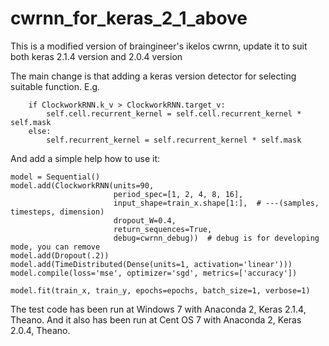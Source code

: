 # cwrnn_for_keras_2_1_above

This is a modified version of braingineer's ikelos cwrnn, update it to suit both keras 2.1.4 version and 2.0.4 version

The main change is that adding a keras version detector for selecting suitable function. 
E.g. 

        if ClockworkRNN.k_v > ClockworkRNN.target_v:
            self.cell.recurrent_kernel = self.cell.recurrent_kernel * self.mask
        else:
            self.recurrent_kernel = self.recurrent_kernel * self.mask

And add a simple help how to use it:

    model = Sequential()
    model.add(ClockworkRNN(units=90,
                           period_spec=[1, 2, 4, 8, 16],
                           input_shape=train_x.shape[1:],  # ---(samples, timesteps, dimension)
                           dropout_W=0.4,
                           return_sequences=True,
                           debug=cwrnn_debug))  # debug is for developing mode, you can remove
    model.add(Dropout(.2))
    model.add(TimeDistributed(Dense(units=1, activation='linear')))
    model.compile(loss='mse', optimizer='sgd', metrics=['accuracy'])

    model.fit(train_x, train_y, epochs=epochs, batch_size=1, verbose=1)

The test code has been run at Windows 7 with Anaconda 2, Keras 2.1.4, Theano.
And it also has been run at Cent OS 7 with Anaconda 2, Keras 2.0.4, Theano.
